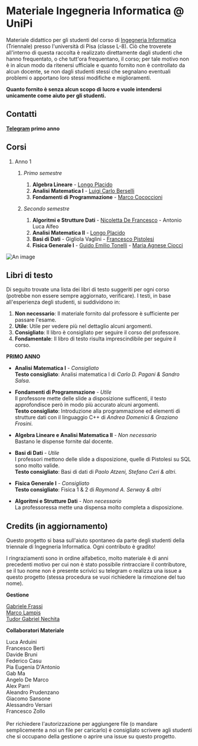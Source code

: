# Materiale Ingegneria Informatica @ UniPi

Materiale didattico per gli studenti del corso di [Ingegneria Informatica](https://www.unipi.it/index.php/lauree/corso/10276) (Triennale) presso l'università di Pisa (classe L-8). Ciò che troverete all'interno di questa raccolta è realizzato direttamente dagli studenti che hanno frequentato, o che tutt'ora frequentano, il corso; per tale motivo non è in alcun modo da ritenersi ufficiale e quanto fornito non è controllato da alcun docente, se non dagli studenti stessi che segnalano eventuali problemi o apportano loro stessi modifiche e miglioramenti.

**Quanto fornito è senza alcun scopo di lucro e vuole intendersi unicamente come aiuto per gli studenti.**

## Contatti

**[Telegram](https://t.me/inginfunipi) primo anno**

## Corsi

1. Anno 1
   
   1. _Primo semestre_
      
      1. **Algebra Lineare** - [Longo Placido](http://pagine.dm.unipi.it/alan/)
      2. **Analisi Matematica I** - [Luigi Carlo Berselli](http://pagine.dm.unipi.it/berselli/dida/maindida.html)
      3. **Fondamenti di Programmazione** - [Marco Cococcioni](http://www.iet.unipi.it/m.cococcioni/)
   
   2. _Secondo semestre_
      
      1. **Algoritmi e Strutture Dati** - [Nicoletta De Francesco](http://www.iet.unipi.it/n.defrancesco/) - Antonio Luca Alfeo
      2. **Analisi Matematica II** - [Longo Placido](http://pagine.dm.unipi.it/alan/)
      3. **Basi di Dati** - Gigliola Vaglini - [Francesco Pistolesi](http://www.iet.unipi.it/f.pistolesi/teaching.html)
      4. **Fisica Generale I** - [Guido Emilio Tonelli](http://www2.ing.unipi.it/~a004898/) - [Maria Agnese Ciocci](https://www.pi.infn.it/~ciocci/)

![An image](https://github.com/Guray00/IngegneriaInformatica/blob/master/propedeuticita_schema.jpg?raw=true) <!-- .element height="25%" width="25%" -->

## Libri di testo

Di seguito trovate una lista dei libri di testo suggeriti per ogni corso (potrebbe non essere sempre aggiornato, verificare).
I testi, in base all'esperienza degli studenti, si suddividono in:

1) **Non necessario**: Il materiale fornito dal professore è sufficiente per passare l'esame.
2) **Utile**: Utile per vedere più nel dettaglio alcuni argomenti.
3) **Consigliato**: Il libro è consigliato per seguire il corso del professore.
4) **Fondamentale**: Il libro di testo risulta imprescindibile per seguire il corso.

**PRIMO ANNO**  

- **Analisi Matematica I** - _Consigliato_  
  **Testo consigliato**: Analisi matematica I di _Carlo D. Pagani & Sandro Salsa_.  

- **Fondamenti di Programmazione** - _Utile_  
  Il professore mette delle slide a disposizione sufficenti, il testo approfondisce però in modo più accurato alcuni argomenti.  
  **Testo consigliato**: Introduzione alla programmazione ed elementi di strutture dati con il linguaggio C++ di _Andrea Domenici & Graziano Frosini_.

- **Algebra Lineare e Analisi Matematica II** - _Non necessario_    
  Bastano le dispense fornite dal docente. 

- **Basi di Dati** - _Utile_  
  I professori mettono delle slide a disposizione, quelle di Pistolesi su SQL sono molto valide.  
  **Testo consigliato**: Basi di dati di _Paolo Atzeni, Stefano Ceri & altri_.   

- **Fisica Generale I** - _Consigliato_    
  **Testo consigliato**: Fisica 1 & 2 di _Raymond A. Serway & altri_           

- **Algoritmi e Strutture Dati** - _Non necessario_    
  La professoressa mette una dispensa molto completa a disposizione.      

## Credits (in aggiornamento)

Questo progetto si basa sull'aiuto spontaneo da parte degli studenti della triennale di Ingegneria Informatica. Ogni contributo è gradito!

I ringraziamenti sono in ordine alfabetico, molto materiale è di anni precedenti motivo per cui non è stato possibile rintracciare il contributore, se il tuo nome non è presente scrivici su telegram o realizza una issue a questo progetto (stessa procedura se vuoi richiedere la rimozione del tuo nome).

**Gestione**

[Gabriele Frassi](https://github.com/gfrax-web)<br>
[Marco Lampis](https://github.com/Guray00)<br>
[Tudor Gabriel Nechita](https://github.com/NechGabriel)

**Collaboratori Materiale**

Luca Arduini<br>
Francesco Berti<br>
Davide Bruni<br>
Federico Casu<br>
Pia Eugenia D'Antonio<br>
Gab Ma<br>
Angelo De Marco<br>
Alex Parri<br>
Aleandro Prudenzano<br>
Giacomo Sansone<br>
Alessandro Versari<br>
Francesco Zollo<br><br>
Per richiedere l'autorizzazione per aggiungere file (o mandare semplicemente a noi un file per caricarlo) è consigliato scrivere agli studenti che si occupano della gestione o aprire una issue su questo progetto.
